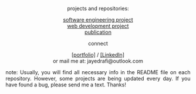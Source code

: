 <div align="center">
<p>projects and repositories:</p>
<p><a href="https://jayedrafiprojects.github.io/portfolio/pswe.html">software engineering project</a>
<br/>
  <a href="https://jayedrafiprojects.github.io/portfolio/pweb.html">web development project</a>
<br/>
  <a href="https://jayedrafiprojects.github.io/portfolio/publication.html">publication</a>
<br/>
<p>connect</p>
<p><a href="https://jayedrafiprojects.github.io/portfolio/">[portfolio]</a> / <a href="https://www.linkedin.com/in/jayed-rafi/">[LinkedIn]</a></br>
or mail me at: jayedrafi@outlook.com</p>
<div>
<p align="justify">note: Usually, you will find all necessary info in the README file on each repository. However, some projects are being updated every day. If you have found a bug, please send me a text. Thanks!</p>
